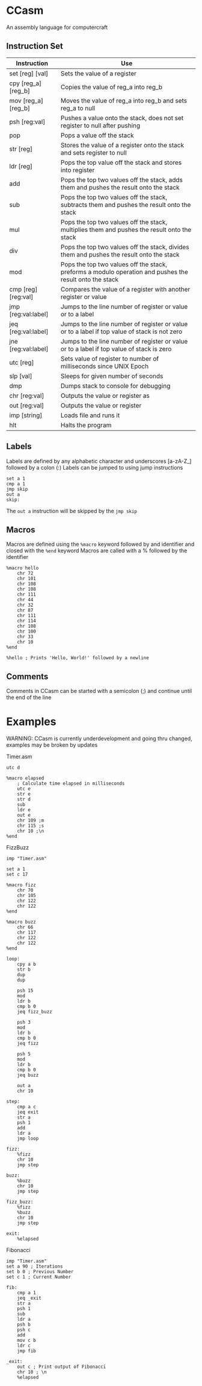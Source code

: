 # CCasm
An assembly language for computercraft

## Instruction Set
|  Instruction | Use  |
| ------------ | ------------ |
| set [reg] [val] | Sets the value of a register |
| cpy [reg_a] [reg_b] | Copies the value of reg_a into reg_b |
| mov [reg_a] [reg_b] | Moves the value of reg_a into reg_b and sets reg_a to null |
| psh [reg:val] | Pushes a value onto the stack, does not set register to null after pushing |
| pop | Pops a value off the stack |
| str [reg] | Stores the value of a register onto the stack and sets register to null |
| ldr [reg] | Pops the top value off the stack and stores into register |
| add | Pops the top two values off the stack, adds them and pushes the result onto the stack |
| sub | Pops the top two values off the stack, subtracts them and pushes the result onto the stack |
| mul | Pops the top two values off the stack, multiplies them and pushes the result onto the stack |
| div | Pops the top two values off the stack, divides them and pushes the result onto the stack |
| mod | Pops the top two values off the stack, preforms a modulo operation and pushes the result onto the stack |
| cmp [reg] [reg:val] | Compares the value of a register with another register or value |
| jmp [reg:val:label] | Jumps to the line number of register or value or to a label |
| jeq [reg:val:label] | Jumps to the line number of register or value or to a label if top value of stack is not zero |
| jne [reg:val:label] | Jumps to the line number of register or value or to a label if top value of stack is zero |
| utc [reg] | Sets value of register to number of milliseconds since UNIX Epoch |
| slp [val] | Sleeps for given number of seconds |
| dmp | Dumps stack to console for debugging |
| chr [reg:val] | Outputs the value or register as  |
| out [reg:val] | Outputs the value or register |
| imp [string] | Loads file and runs it |
| hlt | Halts the program |

## Labels
Labels are defined by any alphabetic character and underscores [a-zA-Z_] followed by a colon (:)
Labels can be jumped to using jump instructions
```
set a 1
cmp a 1
jmp skip
out a
skip:
```
The `out a` instruction will be skipped by the `jmp skip`

## Macros
Macros are defined using the `%macro` keyword followed by and identifier and closed with the `%end` keyword
Macros are called with a % followed by the identifier
```
%macro hello
    chr 72
    chr 101
    chr 108
    chr 108
    chr 111
    chr 44
    chr 32
    chr 87
    chr 111
    chr 114
    chr 108
    chr 100
    chr 33
    chr 10
%end

%hello ; Prints 'Hello, World!' followed by a newline
```

## Comments
Comments in CCasm can be started with a semicolon (;) and continue until the end of the line

# Examples

WARNING: CCasm is currently underdevelopment and going thru changed, examples may be broken by updates

Timer.asm
```
utc d

%macro elapsed
    ; Calculate time elapsed in milliseconds
    utc e
    str e
    str d
    sub
    ldr e
    out e
    chr 109 ;m
    chr 115 ;s
    chr 10 ;\n
%end
```

FizzBuzz
```
imp "Timer.asm"

set a 1
set c 17

%macro fizz
    chr 70
    chr 105
    chr 122
    chr 122
%end

%macro buzz
    chr 66
    chr 117
    chr 122
    chr 122
%end

loop:
    cpy a b
    str b
    dup
    dup

    psh 15
    mod
    ldr b
    cmp b 0
    jeq fizz_buzz

    psh 3
    mod
    ldr b
    cmp b 0
    jeq fizz

    psh 5
    mod
    ldr b
    cmp b 0
    jeq buzz

    out a
    chr 10

step:
    cmp a c
    jeq exit
    str a
    psh 1
    add
    ldr a
    jmp loop

fizz:
    %fizz
    chr 10
    jmp step

buzz:
    %buzz
    chr 10
    jmp step

fizz_buzz:
    %fizz
    %buzz
    chr 10
    jmp step

exit:
    %elapsed
```

Fibonacci
```
imp "Timer.asm"
set a 90 ; Iterations
set b 0 ; Previous Number
set c 1 ; Current Number

fib:
    cmp a 1
    jeq _exit
    str a
    psh 1
    sub
    ldr a
    psh b
    psh c
    add
    mov c b
    ldr c
    jmp fib

_exit:
    out c ; Print output of Fibonacci
    chr 10 ; \n
    %elapsed
```
